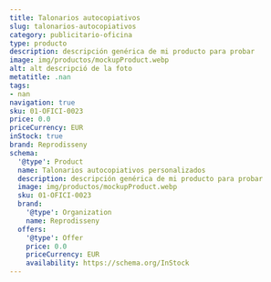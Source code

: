 ```yaml
---
title: Talonarios autocopiativos
slug: talonarios-autocopiativos
category: publicitario-oficina
type: producto
description: descripción genérica de mi producto para probar
image: img/productos/mockupProduct.webp
alt: alt descripció de la foto
metatitle: .nan
tags:
- nan
navigation: true
sku: 01-OFICI-0023
price: 0.0
priceCurrency: EUR
inStock: true
brand: Reprodisseny
schema:
  '@type': Product
  name: Talonarios autocopiativos personalizados
  description: descripción genérica de mi producto para probar
  image: img/productos/mockupProduct.webp
  sku: 01-OFICI-0023
  brand:
    '@type': Organization
    name: Reprodisseny
  offers:
    '@type': Offer
    price: 0.0
    priceCurrency: EUR
    availability: https://schema.org/InStock
---
```

